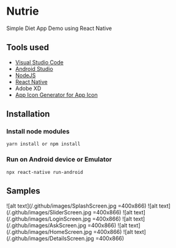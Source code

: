 # Nutrie

Simple Diet App Demo using React Native

## Tools used
- [Visual Studio Code](https://code.visualstudio.com/)
- [Android Studio](https://developer.android.com/studio)
- [NodeJS](https://nodejs.org/en/)
- [React Native](https://reactnative.dev/)
- Adobe XD
- [App Icon Generator for App Icon](https://appicon.co/)

## Installation

### Install node modules
    yarn install or npm install
### Run on Android device or Emulator
	npx react-native run-android

## Samples

![alt text](/.github/images/SplashScreen.jpg =400x866)
![alt text](/.github/images/SliderScreen.jpg =400x866)
![alt text](/.github/images/LoginScreen.jpg =400x866)
![alt text](/.github/images/AskScreen.jpg =400x866)
![alt text](/.github/images/HomeScreen.jpg =400x866)
![alt text](/.github/images/DetailsScreen.jpg =400x866)
